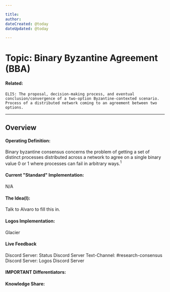 ```yaml
---

title:
author:
dateCreated: @today
dateUpdated: @today

---
```


# Topic: Binary Byzantine Agreement (BBA)
#### Related:
`ELI5: The proposal, decision-making process, and eventual conclusion/convergence of a two-option Byzantine-contexted scenario. Process of a distributed network coming to an agreement between two options.`

---

## Overview

#### Operating Definition:
Binary byzantine consensus concerns the problem of getting a set of distinct processes distributed across a network to agree on a single binary value 0 or 1 where processes can fail in arbitrary ways.<sup>1</sup>

#### Current "Standard" Implementation:
N/A

#### The Idea(l):
Talk to Alvaro to fill this in.

#### Logos Implementation:
Glacier

#### Live Feedback
Discord Server: Status Discord Server
Text-Channel: #research-consensus
Discord Server: Logos Discord Server

#### IMPORTANT Differentiators:


#### Knowledge Share: